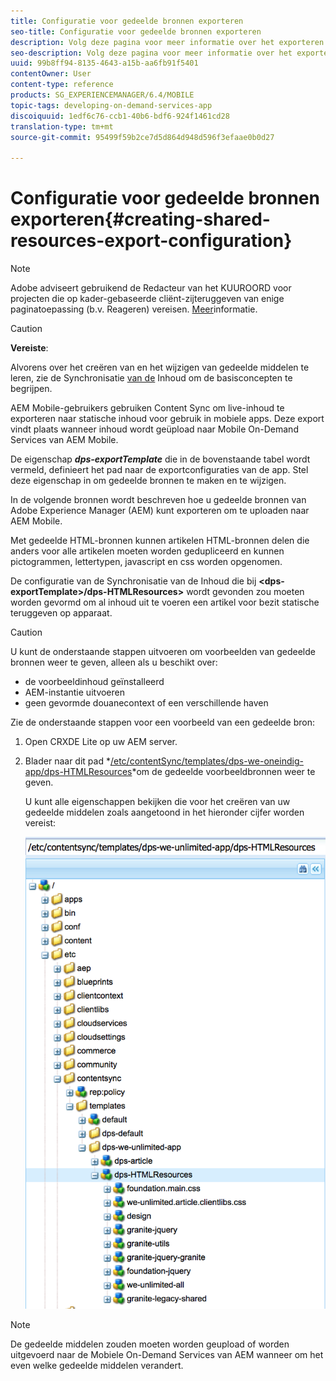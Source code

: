 ```yaml
---
title: Configuratie voor gedeelde bronnen exporteren
seo-title: Configuratie voor gedeelde bronnen exporteren
description: Volg deze pagina voor meer informatie over het exporteren van gedeelde bronnen van Adobe Experience Manager (AEM) voor uploaden naar AEM Mobile.
seo-description: Volg deze pagina voor meer informatie over het exporteren van gedeelde bronnen van Adobe Experience Manager (AEM) voor uploaden naar AEM Mobile.
uuid: 99b8ff94-8135-4643-a15b-aa6fb91f5401
contentOwner: User
content-type: reference
products: SG_EXPERIENCEMANAGER/6.4/MOBILE
topic-tags: developing-on-demand-services-app
discoiquuid: 1edf6c76-ccb1-40b6-bdf6-924f1461cd28
translation-type: tm+mt
source-git-commit: 95499f59b2ce7d5d864d948d596f3efaae0b0d27

---
```



# Configuratie voor gedeelde bronnen exporteren{#creating-shared-resources-export-configuration}

>[!NOTE]
>
>Adobe adviseert gebruikend de Redacteur van het KUUROORD voor projecten die op kader-gebaseerde cliënt-zijteruggeven van enige paginatoepassing (b.v. Reageren) vereisen. [Meer](/help/sites-developing/spa-overview.md)informatie.

>[!CAUTION]
>
>**Vereiste**:
>
>Alvorens over het creëren van en het wijzigen van gedeelde middelen te leren, zie de Synchronisatie [van de](/help/mobile/mobile-ondemand-contentsync.md) Inhoud om de basisconcepten te begrijpen.

AEM Mobile-gebruikers gebruiken Content Sync om live-inhoud te exporteren naar statische inhoud voor gebruik in mobiele apps. Deze export vindt plaats wanneer inhoud wordt geüpload naar Mobile On-Demand Services van AEM Mobile.

De eigenschap ***dps-exportTemplate*** die in de bovenstaande tabel wordt vermeld, definieert het pad naar de exportconfiguraties van de app. Stel deze eigenschap in om gedeelde bronnen te maken en te wijzigen.

In de volgende bronnen wordt beschreven hoe u gedeelde bronnen van Adobe Experience Manager (AEM) kunt exporteren om te uploaden naar AEM Mobile.

Met gedeelde HTML-bronnen kunnen artikelen HTML-bronnen delen die anders voor alle artikelen moeten worden gedupliceerd en kunnen pictogrammen, lettertypen, javascript en css worden opgenomen.

De configuratie van de Synchronisatie van de Inhoud die bij **&lt;dps-exportTemplate>/dps-HTMLResources>** wordt gevonden zou moeten worden gevormd om al inhoud uit te voeren een artikel voor bezit statische teruggeven op apparaat.

>[!CAUTION]
>
>U kunt de onderstaande stappen uitvoeren om voorbeelden van gedeelde bronnen weer te geven, alleen als u beschikt over:
>
>* de voorbeeldinhoud geïnstalleerd
>* AEM-instantie uitvoeren
>* geen gevormde douanecontext of een verschillende haven
>



Zie de onderstaande stappen voor een voorbeeld van een gedeelde bron:

1. Open CRXDE Lite op uw AEM server.
1. Blader naar dit pad *[/etc/contentSync/templates/dps-we-oneindig-app/dps-HTMLResources](http://localhost:4502/crx/de/index.jsp#/etc/contentsync/templates/dps-we-unlimited-app/dps-HTMLResources)*om de gedeelde voorbeeldbronnen weer te geven.

   U kunt alle eigenschappen bekijken die voor het creëren van uw gedeelde middelen zoals aangetoond in het hieronder cijfer worden vereist:

   ![chlimage_1-145](assets/chlimage_1-145.png)

>[!NOTE]
>
>De gedeelde middelen zouden moeten worden geupload of worden uitgevoerd naar de Mobiele On-Demand Services van AEM wanneer om het even welke gedeelde middelen verandert.

